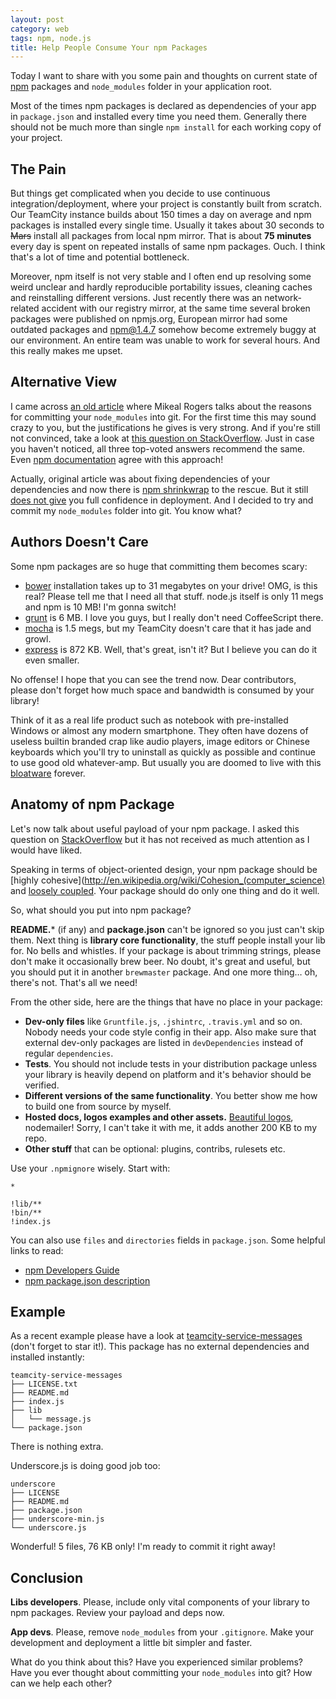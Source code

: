 ```yaml
---
layout: post
category: web
tags: npm, node.js
title: Help People Consume Your npm Packages
---
```


Today I want to share with you some pain and thoughts on current state of [npm](https://www.npmjs.org/) packages and `node_modules` folder in your application root.

Most of the times npm packages is declared as dependencies of your app in `package.json` and installed every time you need them. Generally there should not be much more than single `npm install` for each working copy of your project.

## The Pain
But things get complicated when you decide to use continuous integration/deployment, where your project is constantly built from scratch. Our TeamCity instance builds about 150 times a day on average and npm packages is installed every single time. Usually it takes about 30 seconds to <strike>Mars</strike> install all packages from local npm mirror. That is about **75 minutes** every day is spent on repeated installs of same npm packages. Ouch. I think that's a lot of time and potential bottleneck.

Moreover, npm itself is not very stable and I often end up resolving some weird unclear and hardly reproducible portability issues, cleaning caches and reinstalling different versions. Just recently there was an network-related accident with our registry mirror, at the same time several broken packages were published on npmjs.org, European mirror had some outdated packages and npm@1.4.7 somehow become extremely buggy at our environment. An entire team was unable to work for several hours. And this really makes me upset.

## Alternative View
I came across [an old article](http://www.futurealoof.com/posts/nodemodules-in-git.html) where Mikeal Rogers talks about the reasons for committing your `node_modules` into git. For the first time this may sound crazy to you, but the justifications he gives is very strong. And if you're still not convinced, take a look at [this question on StackOverflow](http://stackoverflow.com/questions/11459475/should-i-check-in-node-modules-to-git-when-creating-a-node-js-app-on-heroku
). Just in case you haven't noticed, all three top-voted answers recommend the same. Even [npm documentation](https://www.npmjs.org/doc/faq.html#Should-I-check-my-node_modules-folder-into-git) agree with this approach!

Actually, original article was about fixing dependencies of your dependencies and now there is [npm shrinkwrap](https://www.npmjs.org/doc/cli/npm-shrinkwrap.html) to the rescue. But it still [does not give](http://stackoverflow.com/questions/11459733/check-in-node-modules-vs-shrinkwrap) you full confidence in deployment. And I decided to try and commit my `node_modules` folder into git. You know what?

## Authors Doesn't Care
Some npm packages are so huge that committing them becomes scary:

  * [bower](http://bower.io/) installation takes up to 31 megabytes on your drive! OMG, is this real? Please tell me that I need all that stuff. node.js itself is only 11 megs and npm is 10 MB! I'm gonna switch!
  * [grunt](http://gruntjs.com/) is 6 MB. I love you guys, but I really don't need CoffeeScript there.
  * [mocha](http://visionmedia.github.io/mocha/) is 1.5 megs, but my TeamCity doesn't care that it has jade and growl.
  * [express](http://expressjs.com/) is 872 KB. Well, that's great, isn't it? But I believe you can do it even smaller.

No offense! I hope that you can see the trend now. Dear contributors, please don't forget how much space and bandwidth is consumed by your library!

Think of it as a real life product such as notebook with pre-installed Windows or almost any modern smartphone. They often have dozens of useless builtin branded crap like audio players, image editors or Chinese keyboards which you'll try to uninstall as quickly as possible and continue to use good old whatever-amp. But usually you are doomed to live with this [bloatware](http://en.wikipedia.org/wiki/Software_bloat#Bloatware) forever.

## Anatomy of npm Package
Let's now talk about useful payload of your npm package.
I asked this question on [StackOverflow](http://stackoverflow.com/questions/23090677/what-should-one-put-into-npm-package) but it has not received as much attention as I would have liked.

Speaking in terms of object-oriented design, your npm package should be [highly cohesive](http://en.wikipedia.org/wiki/Cohesion_(computer_science) and [loosely coupled](http://en.wikipedia.org/wiki/Loose_coupling). Your package should do only one thing and do it well.

So, what should you put into npm package?

**README.*** (if any) and **package.json** can't be ignored so you just can't skip them. Next thing is **library core functionality**, the stuff people install your lib for. No bells and whistles. If your package is about trimming strings, please don't make it occasionally brew beer. No doubt, it's great and useful, but you should put it in another `brewmaster` package. And one more thing&hellip; oh, there's not. That's all we need!

From the other side, here are the things that have no place in your package:

  * **Dev-only files** like `Gruntfile.js`, `.jshintrc`, `.travis.yml` and so on. Nobody needs your code style config in their app. Also make sure that external dev-only packages are listed in `devDependencies` instead of regular `dependencies`.
  * **Tests**. You should not include tests in your distribution package unless your library is heavily depend on platform and it's behavior should be verified.
  * **Different versions of the same functionality**. You better show me how to build one from source by myself.
  * **Hosted docs, logos examples and other assets.** [Beautiful logos](https://github.com/andris9/Nodemailer/tree/master/assets), nodemailer! Sorry, I can't take it with me, it adds another 200 KB to my repo.
  * **Other stuff** that can be optional: plugins, contribs, rulesets etc.

Use your `.npmignore` wisely. Start with:

```
*

!lib/**
!bin/**
!index.js
```

You can also use `files` and `directories` fields in `package.json`. Some helpful links to read:

  * [npm Developers Guide](https://www.npmjs.org/doc/misc/npm-developers.html)
  * [npm package.json description](https://www.npmjs.org/doc/files/package.json.html)

## Example
As a recent example please have a look at [teamcity-service-messages](https://github.com/pifantastic/teamcity-service-messages) (don't forget to star it!). This package has no external dependencies and installed instantly:

```
teamcity-service-messages
├── LICENSE.txt
├── README.md
├── index.js
├── lib
│   └── message.js
└── package.json
```

There is nothing extra.

Underscore.js is doing good job too:

```
underscore
├── LICENSE
├── README.md
├── package.json
├── underscore-min.js
└── underscore.js
```

Wonderful! 5 files, 76 KB only! I'm ready to commit it right away!

## Conclusion
**Libs developers**. Please, include only vital components of your library to npm packages. Review your payload and deps now.

**App devs**. Please, remove `node_modules` from your `.gitignore`. Make your development and deployment a little bit simpler and faster.

What do you think about this? Have you experienced similar problems? Have you ever thought about committing your `node_modules` into git? How can we help each other?
